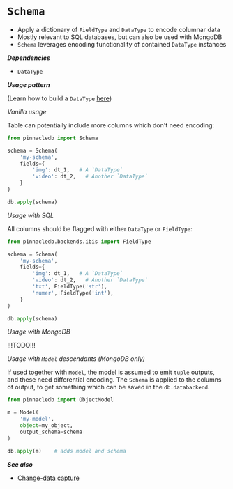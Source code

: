 # `Schema`

- Apply a dictionary of `FieldType` and `DataType` to encode columnar data
- Mostly relevant to SQL databases, but can also be used with MongoDB
- `Schema` leverages encoding functionality of contained `DataType` instances

***Dependencies***

- `DataType`

***Usage pattern***

(Learn how to build a `DataType` [here](datatype))

*Vanilla usage*

Table can potentially include
more columns which don't need encoding:

```python
from pinnacledb import Schema

schema = Schema(
    'my-schema',
    fields={
        'img': dt_1,   # A `DataType`
        'video': dt_2,   # Another `DataType`
    }
)

db.apply(schema)
```

*Usage with SQL*

All columns should be flagged with either `DataType` or `FieldType`:

```python
from pinnacledb.backends.ibis import FieldType

schema = Schema(
    'my-schema',
    fields={
        'img': dt_1,   # A `DataType`
        'video': dt_2,   # Another `DataType`
        'txt', FieldType('str'),
        'numer', FieldType('int'),
    }
)

db.apply(schema)
```

*Usage with MongoDB*

!!!TODO!!!

*Usage with `Model` descendants (MongoDB only)*

If used together with `Model`, the model is assumed to emit `tuple` outputs, and these 
need differential encoding. The `Schema` is applied to the columns of output, 
to get something which can be saved in the `db.databackend`.

```python
from pinnacledb import ObjectModel

m = Model(
    'my-model',
    object=my_object,
    output_schema=schema
)

db.apply(m)    # adds model and schema
```

***See also***

- [Change-data capture](../cluster_mode/change_data_capture)